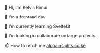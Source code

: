 👋 Hi, I’m Kelvin Rimui

👀 I’m a frontend dev

🌱 I’m currently learning Sveltekit

💞️ I’m looking to collaborate on large projects

📫 How to reach me [alphainsights.co.ke](https://alphainsights.co.ke/)
